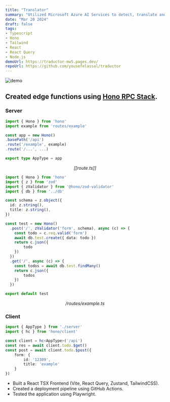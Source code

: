 ```yaml
---
title: "Translator"
summary: "Utilized Microsoft Azure AI Services to detect, translate and pronounce text in multiple languages."
date: "Mar 20 2024"
draft: false
tags:
- Typescript
- Hono
- Tailwind
- React
- React Query
- Node.js
demoUrl: https://traductor-mw5.pages.dev/
repoUrl: https://github.com/yousefelassal/traductor
---
```


<img src="https://utfs.io/f/69beea84-c5f0-4eb5-824d-2f798d101299-or4hu5.png" alt="demo">

## Created edge functions using [Hono RPC Stack](https://hono.dev/guides/rpc).

### Server

```ts
import { Hono } from 'hono'
import example from 'routes/example'

const app = new Hono()
.basePath('/api')
.route('/example', example)
.route('/...', ...)

export type AppType = app
```

<div align="center">

<i>[[route.ts]]</i>

</div>

```ts
import { Hono } from 'hono'
import { z } from 'zod'
import { zValidator } from '@hono/zod-validator'
import { db } from '../db'

const schema = z.object({
  id: z.string(),
  title: z.string(),
})

const test = new Hono()
  .post('/', zValidator('form', schema), async (c) => {
    const todo = c.req.valid('form')
    await db.test.create({ data: todo })
    return c.json({
        todo
    })
  })
  .get('/', async (c) => {
    const todos = await db.test.findMany()
    return c.json({
        todos
    })
  })

export default test
```

<div align="center">

<i>/routes/example.ts</i>

</div>

### Client

```ts
import { AppType } from './server'
import { hc } from 'hono/client'

const client = hc<AppType>('/api')
const res = await client.todo.$get()
const post = await client.todo.$post({
    form: {
        id: '12309',
        title: 'example'
    }
})
```

- Built a React TSX Frontend (Vite, React Query, Zustand, TailwindCSS).
- Created a deployment pipeline using GitHub Actions.
- Tested the application using Playwright.
